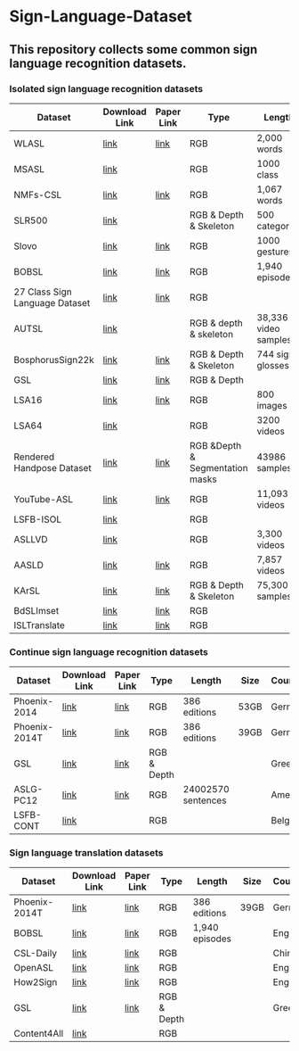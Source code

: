 # Sign-Language-Dataset
## This repository collects some common sign language recognition datasets.
### Isolated sign language recognition datasets
| Dataset | Download Link | Paper Link | Type | Length | Size | Country |
|-----|-----|-----|-----|-----|-----|-----|
| WLASL |[link](https://dxli94.github.io/WLASL/)| [link](https://arxiv.org/pdf/1910.11006v2.pdf) | RGB |2,000 words | | America | 
| MSASL |[link](https://www.microsoft.com/en-us/research/project/ms-asl/)| | RGB | 1000 class | |  |
| NMFs-CSL |[link](https://ustc-slr.github.io/datasets/2020_nmfs_csl/)| [link](https://arxiv.org/abs/2110.05382) | RGB |1,067 words | | China | 
| SLR500 |[link](http://home.ustc.edu.cn/~hagjie/)|  | RGB & Depth & Skeleton  | 500 categories |  | China | 
| Slovo |[link](https://github.com/hukenovs/slovo)| [link](https://arxiv.org/abs/2305.14527) | RGB | 1000 gestures| 16 GB | Russia | 
| BOBSL |[link](https://www.robots.ox.ac.uk/~vgg/data/bobsl/)| [link](https://arxiv.org/abs/2208.02802) |RGB |1,940 episodes |  | England  | 
| 27 Class Sign Language Dataset |[link](https://www.kaggle.com/datasets/ardamavi/27-class-sign-language-dataset/data)| [link](https://arxiv.org/abs/2203.03859) |RGB| | 1G | America  | 
| AUTSL |[link](https://cvml.ankara.edu.tr/datasets/)| | RGB & depth & skeleton | 38,336 video samples |  | 
| BosphorusSign22k |[link](https://ogulcanozdemir.github.io/bosphorussign22k/)| [link](https://arxiv.org/pdf/2004.01283v2.pdf) |  RGB & Depth & Skeleton | 744 sign glosses |  |England  | 
| GSL |[link](https://zenodo.org/records/3941811)| [link](https://arxiv.org/abs/2007.12530) |RGB & Depth | | | Greece  | 
| LSA16 |[link](https://facundoq.github.io/datasets/lsa16/)|[link](https://arxiv.org/abs/2310.17427) |RGB   | 800 images | | Argentina  | 
| LSA64 |[link](https://facundoq.github.io/datasets/lsa64/)| |RGB  | 3200 videos | | Argentina  | 
| Rendered Handpose Dataset |[link](https://lmb.informatik.uni-freiburg.de/resources/datasets/RenderedHandposeDataset.en.html)|[link](https://lmb.informatik.uni-freiburg.de/projects/hand3d/) |RGB &Depth & Segmentation masks | 43986 samples | 7.1G | Argentina  | 
| YouTube-ASL |[link](https://github.com/google-research/google-research/tree/master/youtube_asl)| [link](https://arxiv.org/abs/2306.15162) |RGB  | 11,093 videos | | America  | 
| LSFB-ISOL |[link](https://lsfb.info.unamur.be/#dataset)|  |RGB  |  | | Belgium  | 
|ASLLVD |[link](https://www.bu.edu/asllrp/av/dai-asllvd.html)|  |RGB  | 3,300 videos | | America  | 
|AASLD|[link](https://www.bu.edu/asllrp/av/dai-asllvd.html)| [link](https://arxiv.org/abs/2301.11932) |RGB  | 7,857  videos | 5G  | America  | 
|KArSL|[link](https://hamzah-luqman.github.io/KArSL/)| [link](https://dl.acm.org/doi/10.1145/3423420#:~:text=Signs%20in%20KArSL%20database%20are,language%20recognition%20using%20this%20database) |RGB & Depth & Skeleton |  75,300 samples |  | Arabic  | 
|BdSLImset|[link](https://imruljubair.github.io/project/project-page.html#bdsl)| [link](https://arxiv.org/abs/1811.12813) |RGB  |  |   | Bangladesh  | 
|ISLTranslate|[link](https://github.com/Exploration-Lab/ISLTranslate?tab=readme-ov-file)| [link](https://arxiv.org/abs/2307.05440v1) |RGB  |  |   | India  | 


### Continue sign language recognition datasets

| Dataset | Download Link | Paper Link | Type |Length | Size | Country |
|-----|-----|-----|-----|-----|-----|-----|
| Phoenix-2014 |[link](https://www-i6.informatik.rwth-aachen.de/~koller/RWTH-PHOENIX/)| [link](https://www.sciencedirect.com/science/article/pii/S1077314215002088) |RGB|386 editions | 53GB | German  | 
| Phoenix-2014T |[link](https://www.microsoft.com/en-us/research/project/ms-asl/)| [link](https://ieeexplore.ieee.org/document/8578910)|RGB|386 editions | 39GB | German  | 
| GSL |[link](https://zenodo.org/records/3941811)| [link](https://arxiv.org/abs/2007.12530) |RGB & Depth | | | Greece  | 
| ASLG-PC12 |[link](https://achrafothman.net/site/english-asl-gloss-parallel-corpus-2012-aslg-pc12/)| [link](https://arxiv.org/abs/2306.15162) |RGB  | 24002570 sentences | | America  | 
| LSFB-CONT |[link](https://lsfb.info.unamur.be/#dataset)|  |RGB  |  | | Belgium  | 


### Sign language translation datasets

| Dataset | Download Link | Paper Link | Type |Length | Size | Country |
|-----|-----|-----|-----|-----|-----|-----|
| Phoenix-2014T |[link](https://www.microsoft.com/en-us/research/project/ms-asl/)| [link](https://ieeexplore.ieee.org/document/8578910)|RGB|386 editions | 39GB | German  | 
| BOBSL |[link](https://www.robots.ox.ac.uk/~vgg/data/bobsl/)| [link](https://arxiv.org/abs/2208.02802) |RGB|1,940 episodes |  | England  | 
| CSL-Daily |[link](https://ustc-slr.github.io/datasets/2021_csl_daily/)| [link](https://arxiv.org/abs/2105.12397) |RGB| |  | China  | 
| OpenASL |[link](https://github.com/chevalierNoir/OpenASL/)| [link](https://arxiv.org/abs/2205.12870) |RGB| |  | England  | 
| How2Sign |[link](https://how2sign.github.io/)| [link](https://arxiv.org/abs/2008.08143) |RGB| |  | England  | 
| GSL |[link](https://zenodo.org/records/3941811)| [link](https://arxiv.org/abs/2007.12530) |RGB & Depth | | | Greece  | 
| Content4All |[link](https://www.cvssp.org/data/c4a-news-corpus/)|  |RGB | | |   | 

